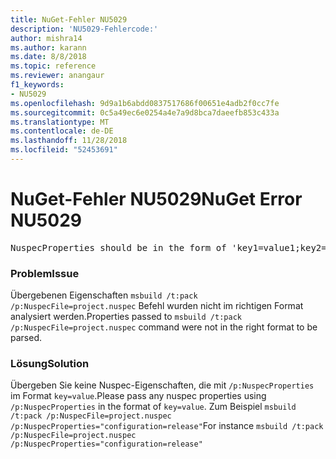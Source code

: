 ```yaml
---
title: NuGet-Fehler NU5029
description: 'NU5029-Fehlercode:'
author: mishra14
ms.author: karann
ms.date: 8/8/2018
ms.topic: reference
ms.reviewer: anangaur
f1_keywords:
- NU5029
ms.openlocfilehash: 9d9a1b6abdd0837517686f00651e4adb2f0cc7fe
ms.sourcegitcommit: 0c5a49ec6e0254a4e7a9d8bca7daeefb853c433a
ms.translationtype: MT
ms.contentlocale: de-DE
ms.lasthandoff: 11/28/2018
ms.locfileid: "52453691"
---
```

# <a name="nuget-error-nu5029"></a><span data-ttu-id="91600-103">NuGet-Fehler NU5029</span><span class="sxs-lookup"><span data-stu-id="91600-103">NuGet Error NU5029</span></span>
<pre>NuspecProperties should be in the form of 'key1=value1;key2=value2'.</pre>

### <a name="issue"></a><span data-ttu-id="91600-104">Problem</span><span class="sxs-lookup"><span data-stu-id="91600-104">Issue</span></span>

<span data-ttu-id="91600-105">Übergebenen Eigenschaften `msbuild /t:pack /p:NuspecFile=project.nuspec` Befehl wurden nicht im richtigen Format analysiert werden.</span><span class="sxs-lookup"><span data-stu-id="91600-105">Properties passed to `msbuild /t:pack /p:NuspecFile=project.nuspec` command were not in the right format to be parsed.</span></span>


### <a name="solution"></a><span data-ttu-id="91600-106">Lösung</span><span class="sxs-lookup"><span data-stu-id="91600-106">Solution</span></span>

<span data-ttu-id="91600-107">Übergeben Sie keine Nuspec-Eigenschaften, die mit `/p:NuspecProperties` im Format `key=value`.</span><span class="sxs-lookup"><span data-stu-id="91600-107">Please pass any nuspec properties using `/p:NuspecProperties` in the format of `key=value`.</span></span> <span data-ttu-id="91600-108">Zum Beispiel `msbuild /t:pack /p:NuspecFile=project.nuspec /p:NuspecProperties="configuration=release"`</span><span class="sxs-lookup"><span data-stu-id="91600-108">For instance `msbuild /t:pack /p:NuspecFile=project.nuspec /p:NuspecProperties="configuration=release"`</span></span>

